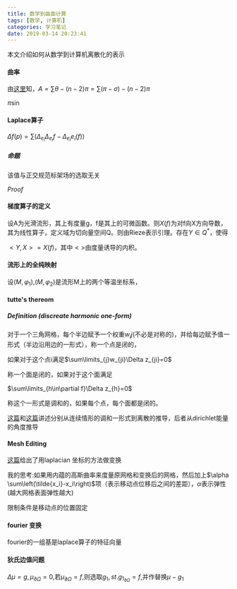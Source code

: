 ```yaml
---
title: 数学到曲面计算
tags: [数学, 计算机]
categories: 学习笔记
date: 2019-03-14 20:23:41
---
```


<script type="text/x-mathjax-config">
  MathJax.Hub.Config({tex2jax: {inlineMath: [['$','$'], ['\\(','\\)']]}});
</script>
<script type="text/javascript" async
  src="https://wujilingfeng.top/MathJax/MathJax.js?config=TeX-AMS_CHTML">
</script>

本文介绍如何从数学到计算机离散化的表示

<!--more-->

#### 曲率

由[这里](https://wujilingfeng.top/2019/03/04/cauchy-s-theorem-and-sphere-geometry/)知，$A=\sum \theta-\left(n-2\right)\pi=\sum\left(\pi - \sigma\right) -\left(n-2\right)\pi$

$\pi \sin$

#### Laplace算子

$\Delta f\left(p\right)=\sum \left(\Delta_{e_i}\Delta_{e_i} f-\Delta_{e_i}e_i\left(f\right)\right)$

##### 命题

该值与正交规范标架场的选取无关

*Proof*

#### 梯度算子的定义

设A为光滑流形，其上有度量g，f是其上的可微函数。则$X\left(f\right)$为对f向X方向导数，其为线性算子，定义域为切向量空间Q。则由Rieze表示引理。存在$Y\in Q^*$，使得

$<Y,X>=X\left(f\right)$，其中$<>$由度量诱导的内积。

#### 流形上的全纯映射

设$\left(M,\varphi_1\right)$,$\left(M,\varphi_2\right)$是流形M上的两个等温坐标系，

#### tutte's thereom

##### Definition (discreate harmonic one-form)

对于一个三角网格，每个半边赋予一个权重$w_ij$(不必是对称的)，并给每边赋予值一形式（半边沿用边的一形式），称一个点是闭的，

如果对于这个点i满足$\sum\limits_{j}w_{ji}\Delta z_{ji}=0$

称一个面是闭的，如果对于这个面满足

$\sum\limits_{h\in\partial f}\Delta z_{h}=0$

称这个一形式是调和的，如果每个点，每个面都是闭的。

[这篇](./discrete_riemann_surface.pdf)和[这篇](./computing_discrete_minimal.pdf)讲述分别从连续情形的调和一形式到离散的推导，后者从dirichlet能量的角度推导

#### Mesh Editing

[这篇](https://zhuanlan.zhihu.com/p/25804146)给出了用laplacian 坐标的方法做变换

我的思考:如果用内蕴的高斯曲率来度量原网格和变换后的网格，然后加上$\alpha \sum\left(\tilde{x_i}-x_i\right)$项（表示移动点位移后之间的差距），$\alpha$表示弹性(越大网格表面弹性越大)

限制条件是移动点的位置固定

#### fourier 变换

fourier的一组基是laplace算子的特征向量

#### 狄氏边值问题

$\Delta \mu=g,\mu_{\partial \Omega}=0$,若$\mu_{\partial \Omega}=f$,则选取$g_1,st.g_1_{\partial \Omega}=f$,并作替换$\mu-g_1$